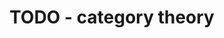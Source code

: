 
<!-- ======================================================================= -->
# TODO - category theory

